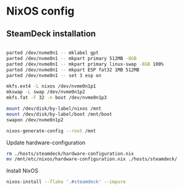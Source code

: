 # NixOS config

## SteamDeck installation


```sh

parted /dev/nvme0n1 -- mklabel gpt
parted /dev/nvme0n1 -- mkpart primary 512MB -8GB
parted /dev/nvme0n1 -- mkpart primary linux-swap -8GB 100%
parted /dev/nvme0n1 -- mkpart ESP fat32 1MB 512MB
parted /dev/nvme0n1 -- set 3 esp on

mkfs.ext4 -L nixos /dev/nvme0n1p1
mkswap -L swap /dev/nvme0n1p2
mkfs.fat -F 32 -n boot /dev/nvme0n1p3

mount /dev/disk/by-label/nixos /mnt
mount /dev/disk/by-label/boot /mnt/boot
swapon /dev/nvme0n1p2

nixos-generate-config --root /mnt

```

Update hardware-configuration

```sh
rm ./hosts/steamdeck/hardware-configuration.nix
mv /mnt/etc/nixos/hardware-configuration.nix ./hosts/steamdeck/
```

Install NixOS

```sh
nixos-install --flake '.#steamdeck' --impure
```

